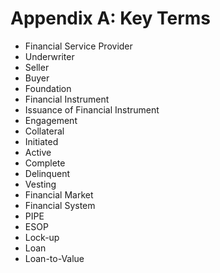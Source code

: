 # Appendix A: Key Terms

* Financial Service Provider
* Underwriter
* Seller
* Buyer
* Foundation
* Financial Instrument
* Issuance of Financial Instrument
* Engagement
* Collateral
* Initiated
* Active
* Complete
* Delinquent
* Vesting
* Financial Market
* Financial System
* PIPE
* ESOP
* Lock-up
* Loan
* Loan-to-Value

